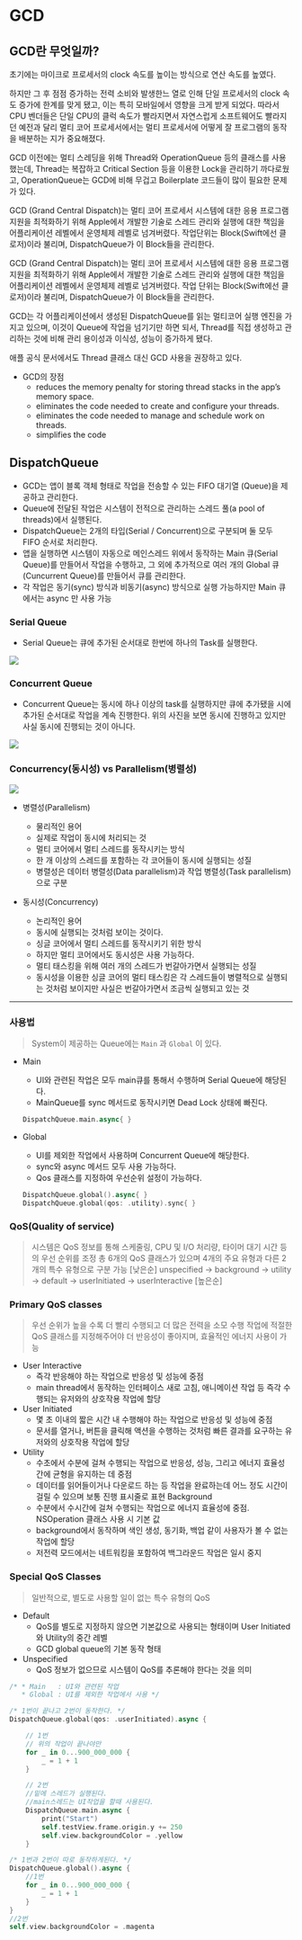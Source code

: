 # GCD

## GCD란 무엇일까?

초기에는 마이크로 프로세서의 clock 속도를 높이는 방식으로 연산 속도를 높였다. 

하지만 그 후 점점 증가하는 전력 소비와 발생한느 열로 인해 단일 프로세서의 clock 속도 증가에 한계를 맞게 됐고, 이는 특히 모바일에서 영향을 크게 받게 되었다. 따라서 CPU 벤더들은 단일 CPU의 클럭 속도가 빨라지면서 자연스럽게 소프트웨어도 빨라지던 예전과 달리 멀티 코어 프로세서에서는 멀티 프로세서에 어떻게 잘 프로그램의 동작을 배분하는 지가 중요해졌다.

GCD 이전에는 멀티 스레딩을 위해 Thread와 OperationQueue 등의 클래스를 사용했는데, Thread는 복잡하고 Critical Section 등을 이용한 Lock을 관리하기 까다로웠고, OperationQueue는 GCD에 비해 무겁고 Boilerplate 코드들이 많이 필요한 문제가 있다.

GCD (Grand Central Dispatch)는 멀티 코어 프로세서 시스템에 대한 응용 프로그램 지원을 최적화하기 위해 Apple에서 개발한 기술로 스레드 관리와 실행에 대한 책임을 어플리케이션 레벨에서 운영체제 레벨로 넘겨버렸다. 작업단위는 Block(Swift에선 클로저)이라 불리며, DispatchQueue가 이 Block들을 관리한다.

GCD (Grand Central Dispatch)는 멀티 코어 프로세서 시스템에 대한 응용 프로그램 지원을 최적화하기 위해 Apple에서 개발한 기술로 스레드 관리와 실행에 대한 책임을 어플리케이션 레벨에서 운영체제 레벨로 넘겨버렸다. 작업 단위는 Block(Swift에선 클로저)이라 불리며, DispatchQueue가 이 Block들을 관리한다.

GCD는 각 어플리케이션에서 생성된 DispatchQueue를 읽는 멀티코어 실행 엔진을 가지고 있으며, 이것이 Queue에 작업을 넘기기만 하면 되서, Thread를 직접 생성하고 관리하는 것에 비해 관리 용이성과 이식성, 성능이 증가하게 됐다.

애플 공식 문서에서도 Thread 클래스 대신 GCD 사용을 권장하고 있다.

- GCD의 장점
    - reduces the memory penalty for storing thread stacks in the app’s memory space.
    - eliminates the code needed to create and configure your threads.
    - eliminates the code needed to manage and schedule work on threads.
    - simplifies the code

## DispatchQueue

- GCD는 앱이 블록 객체 형태로 작업을 전송할 수 있는 FIFO 대기열 (Queue)을 제공하고 관리한다.
- Queue에 전달된 작업은 시스템이 전적으로 관리하는 스레드 풀(a pool of threads)에서 실행된다.
- DispatchQueue는 2개의 타입(Serial / Concurrent)으로 구분되며 둘 모두 FIFO 순서로 처리한다.
- 앱을 실행하면 시스템이 자동으로 메인스레드 위에서 동작하는 Main 큐(Serial Queue)를 만들어서 작업을 수행하고, 그 외에 추가적으로 여러 개의 Global 큐(Cuncurrent Queue)를 만들어서 큐를 관리한다.
- 각 작업은 동기(sync) 방식과 비동기(async) 방식으로 실행 가능하지만 Main 큐에서는 async 만 사용 가능

### Serial Queue

- Serial Queue는 큐에 추가된 순서대로 한번에 하나의 Task를 실행한다.

<img src = "https://i.imgur.com/CCNk1fj.png">

### Concurrent Queue

- Concurrent Queue는 동시에 하나 이상의 task를 실행하지만 큐에 추가됐을 시에 추가된 순서대로 작업을 계속 진행한다. 위의 사진을 보면 동시에 진행하고 있지만 사실 동시에 진행되는 것이 아니다.

<img src = "https://i.imgur.com/DzZWIFn.png">

### Concurrency(동시성) vs Parallelism(병렬성)

<img src = "https://i.imgur.com/UoR30Ms.png">

- 병렬성(Parallelism)
    - 물리적인 용어
    - 실제로 작업이 동시에 처리되는 것
    - 멀티 코어에서 멀티 스레드를 동작시키는 방식
    - 한 개 이상의 스레드를 포함하는 각 코어들이 동시에 실행되는 성질
    - 병렬성은 데이터 병렬성(Data parallelism)과 작업 병렬성(Task parallelism)으로 구분

- 동시성(Concurrency)
    - 논리적인 용어
    - 동시에 실행되는 것처럼 보이는 것이다.
    - 싱글 코어에서 멀티 스레드를 동작시키기 위한 방식
    - 하지만 멀티 코어에서도 동시성은 사용 가능하다.
    - 멀티 태스킹을 위해 여러 개의 스레드가 번갈아가면서 실행되는 성질
    - 동시성을 이용한 싱글 코어의 멀티 태스킹은 각 스레드들이 병렬적으로 실행되는 것처럼 보이지만 사실은 번갈아가면서 조금씩 실행되고 있는 것

---

### 사용법

> System이 제공하는 Queue에는 `Main` 과 `Global` 이 있다.

- Main
    - UI와 관련된 작업은 모두 main큐를 통해서 수행하며 Serial Queue에 해당된다.
    - MainQueue를 sync 메서드로 동작시키면 Dead Lock 상태에 빠진다.

    ```swift
    DispatchQueue.main.async{ }
    ```

- Global
    - UI를 제외한 작업에서 사용하며 Concurrent Queue에 해당한다.
    - sync와 async 메서드 모두 사용 가능하다.
    - Qos 클래스를 지정하여 우선순위 설정이 가능하다.

    ```swift
    DispatchQueue.global().async{ }
    DispatchQueue.global(qos: .utility).sync{ }
    ```


### QoS(Quality of service)

> 시스템은 QoS 정보를 통해 스케줄링, CPU 및 I/O 처리량, 타이머 대기 시간 등의 우선 순위를 조정
총 6개의 QoS 클래스가 있으며 4개의 주요 유형과 다른 2개의 특수 유형으로 구분 가능
[낮은순] unspecified → background → utility → default → userInitiated → userInteractive [높은순]


### Primary QoS classes

> 우선 순위가 높을 수록 더 빨리 수행되고 더 많은 전력을 소모
수행 작업에 적절한 QoS 클래스를 지정해주어야 더 반응성이 좋아지며, 효율적인 에너지 사용이 가능

- User Interactive
    - 즉각 반응해야 하는 작업으로 반응성 및 성능에 중점
    - main thread에서 동작하는 인터페이스 새로 고침, 애니메이션 작업 등 즉각 수행되는 유저와의 상호작용 작업에 할당
- User Initiated
    - 몇 초 이내의 짧은 시간 내 수행해야 하는 작업으로 반응성 및 성능에 중점
    - 문서를 열거나, 버튼을 클릭해 액션을 수행하는 것처럼 빠른 결과를 요구하는 유저와의 상호작용 작업에 할당
- Utility
    - 수초에서 수분에 걸쳐 수행되는 작업으로 반응성, 성능, 그리고 에너지 효율성 간에 균형을 유지하는 데 중점
    - 데이터를 읽어들이거나 다운로드 하는 등 작업을 완료하는데 어느 정도 시간이 걸릴 수 있으며 보통 진행 표시줄로 표현 Background
    - 수분에서 수시간에 걸쳐 수행되는 작업으로 에너지 효율성에 중점. NSOperation 클래스 사용 시 기본 값
    - background에서 동작하며 색인 생성, 동기화, 백업 같이 사용자가 볼 수 없는 작업에 할당
    - 저전력 모드에서는 네트워킹을 포함하여 백그라운드 작업은 일시 중지


### Special QoS Classes

> 일반적으로, 별도로 사용할 일이 없는 특수 유형의 QoS

- Default
    - QoS를 별도로 지정하지 않으면 기본값으로 사용되는 형태이며 User Initiated와 Utility의 중간 레벨
    - GCD global queue의 기본 동작 형태
- Unspecified
    - QoS 정보가 없으므로 시스템이 QoS를 추론해야 한다는 것을 의미

```swift
/* * Main   : UI와 관련된 작업
   * Global : UI를 제외한 작업에서 사용 */

/* 1번이 끝나고 2번이 동작한다. */
DispatchQueue.global(qos: .userInitiated).async {

    // 1번
    // 위의 작업이 끝나야만
    for _ in 0...900_000_000 {
        _ = 1 + 1
    }

    // 2번
    //밑에 스레드가 실행된다.
    //main스레드는 UI작업을 할때 사용된다.
    DispatchQueue.main.async {
        print("Start")
        self.testView.frame.origin.y += 250
        self.view.backgroundColor = .yellow
    }

/* 1번과 2번이 따로 동작하게된다. */
DispatchQueue.global().async {
    //1번
    for _ in 0...900_000_000 {
        _ = 1 + 1
    }
}
//2번
self.view.backgroundColor = .magenta
```

